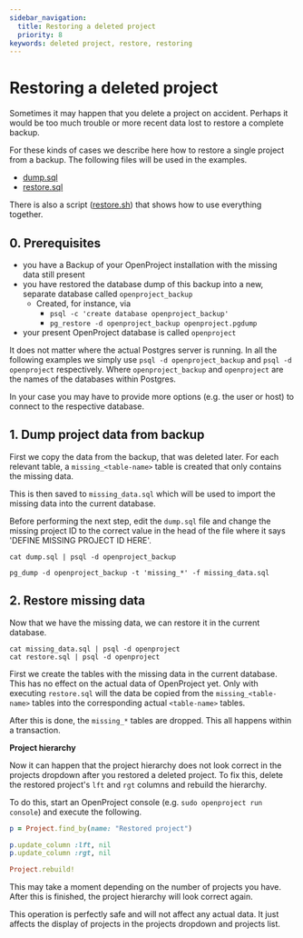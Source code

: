 ```yaml
---
sidebar_navigation:
  title: Restoring a deleted project
  priority: 8
keywords: deleted project, restore, restoring
---
```


# Restoring a deleted project

Sometimes it may happen that you delete a project on accident.
Perhaps it would be too much trouble or more recent data lost to restore a complete backup.

For these kinds of cases we describe here how to restore a single project from a backup.
The following files will be used in the examples.

* [dump.sql](./dump.sql)
* [restore.sql](./restore.sql)

There is also a script ([restore.sh](./restore.sh)) that shows how to use everything together.

## 0. Prerequisites

* you have a Backup of your OpenProject installation with the missing data still present
* you have restored the database dump of this backup into a new, separate database called `openproject_backup`
  * Created, for instance, via
    * `psql -c 'create database openproject_backup'`
    * `pg_restore -d openproject_backup openproject.pgdump`
* your present OpenProject database is called `openproject`

It does not matter where the actual Postgres server is running.
In all the following examples we simply use `psql -d openproject_backup` and `psql -d openproject` respectively. Where `openproject_backup` and `openproject` are the names of the databases within Postgres.

In your case you may have to provide more options (e.g. the user or host) to connect to the respective database.

## 1. Dump project data from backup

First we copy the data from the backup, that was deleted later.
For each relevant table, a `missing_<table-name>` table is created
that only contains the missing data.

This is then saved to `missing_data.sql` which will be used to import
the missing data into the current database.

Before performing the next step, edit the `dump.sql` file and change the missing project ID
to the correct value in the head of the file where it says 'DEFINE MISSING PROJECT ID HERE'.

```shell
cat dump.sql | psql -d openproject_backup

pg_dump -d openproject_backup -t 'missing_*' -f missing_data.sql
```

## 2. Restore missing data

Now that we have the missing data, we can restore it in the current database.

```shell
cat missing_data.sql | psql -d openproject
cat restore.sql | psql -d openproject
```

First we create the tables with the missing data in the current database.
This has no effect on the actual data of OpenProject yet.
Only with executing `restore.sql` will the data be copied from the `missing_<table-name>` tables
into the corresponding actual `<table-name>` tables.

After this is done, the `missing_*` tables are dropped.
This all happens within a transaction.

**Project hierarchy**

Now it can happen that the project hierarchy does not look correct in the projects dropdown after
you restored a deleted project. To fix this, delete the restored project's `lft` and `rgt` columns
and rebuild the hierarchy.

To do this, start an OpenProject console (e.g. `sudo openproject run console`) and execute the following.

```ruby
p = Project.find_by(name: "Restored project")

p.update_column :lft, nil
p.update_column :rgt, nil

Project.rebuild!
```

This may take a moment depending on the number of projects you have.
After this is finished, the project hierarchy will look correct again.

This operation is perfectly safe and will not affect any actual data.
It just affects the display of projects in the projects dropdown and projects list.
